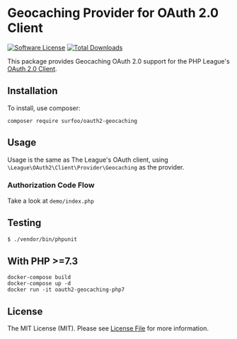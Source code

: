 # Geocaching Provider for OAuth 2.0 Client
[![Software License](https://img.shields.io/badge/license-MIT-brightgreen.svg?style=flat-square)](LICENSE.md)
[![Total Downloads](https://img.shields.io/packagist/dt/surfoo/oauth2-geocaching.svg?style=flat-square)](https://packagist.org/packages/Surfoo/oauth2-geocaching)

This package provides Geocaching OAuth 2.0 support for the PHP League's [OAuth 2.0 Client](https://github.com/thephpleague/oauth2-client).

## Installation

To install, use composer:

```
composer require surfoo/oauth2-geocaching
```

## Usage

Usage is the same as The League's OAuth client, using `\League\OAuth2\Client\Provider\Geocaching` as the provider.

### Authorization Code Flow

Take a look at `demo/index.php`

## Testing

``` bash
$ ./vendor/bin/phpunit
```

## With PHP >=7.3

```
docker-compose build
docker-compose up -d
docker run -it oauth2-geocaching-php7
```
## License

The MIT License (MIT). Please see [License File](https://github.com/Surfoo/oauth2-geocaching/blob/master/LICENSE) for more information.
